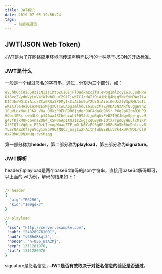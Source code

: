 ```yaml
---
title: JWT初识
date: 2019-07-05 19:56:24
tags: 
    - 前后端通信
---
```


## JWT(JSON Web Token)

JWT是为了在网络应用环境间传递声明而执行的一种基于JSON的开放标准。

### JWT是什么

一般是一个经过签名的字符串，通过 **.** 分割为三个部分，如：

```yaml
eyJhbGciOiJSUzI1NiIsImtpZCI6IjFlOWdkazcifQ.ewogImlzcyI6ICJodHRw
Oi8vc2VydmVyLmV4YW1wbGUuY29tIiwKICJzdWIiOiAiMjQ4Mjg5NzYxMDAxIiw
KICJhdWQiOiAiczZCaGRSa3F0MyIsCiAibm9uY2UiOiAibi0wUzZfV3pBMk1qIi
wKICJleHAiOiAxMzExMjgxOTcwLAogImlhdCI6IDEzMTEyODA5NzAKfQ.ggW8hZ
1EuVLuxNuuIJKX_V8a_OMXzR0EHR9R6jgdqrOOF4daGU96Sr_P6qJp6IcmD3HP9
9Obi1PRs-cwh3LO-p146waJ8IhehcwL7F09JdijmBqkvPeB2T9CJNqeGpe-gccM
g4vfKjkM8FcGvnzZUN4_KSP0aAp1tOJ1zZwgjxqGByKHiOtX7TpdQyHE5lcMiKP
XfEIQILVq0pc_E2DzL7emopWoaoZTF_m0_N0YzFC6g6EJbOEoRoSK5hoDalrcvR
YLSrQAZZKflyuVCyixEoV9GfNQC3_osjzw2PAithfubEEBLuVVk4XUVrWOLrLl0
nx7RkKU8NXNHq-rvKMzqg
```

第一部分称为**header**，第二部分称为**playload**，第三部分称为**signature**。

### JWT解析
header和playload是两个base64编码的json字符串，直接用base64解码即可，以上面的jwt为例，解码的结果如下：

```yaml

// header
{
  "alg":"RS256",
  "kid":"1e9gdk7"
}

// playload
{
 "iss": "http://server.example.com",
 "sub": "248289761001",
 "aud": "s6BhdRkqt3",
 "nonce": "n-0S6_WzA2Mj",
 "exp": 1311281970,
 "iat": 1311280970
}

```

signature是签名信息，**JWT是否有效取决于对签名信息的验证是否通过**。